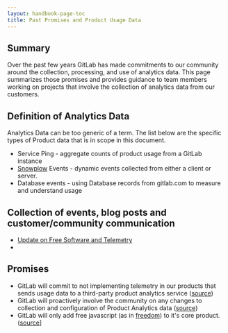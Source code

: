 ```yaml
---
layout: handbook-page-toc
title: Past Promises and Product Usage Data
---
```


## Summary

Over the past few years GitLab has made commitments to our community around the collection, processing, and use of analytics data. This page summarizes those promises and provides guidance to team members working on projects that involve the collection of analytics data from our customers. 

## Definition of Analytics Data

Analytics Data can be too generic of a term. The list below are the specific types of Product data that is in scope in this document. 

* Service Ping - aggregate counts of product usage from a GitLab instance
* [Snowplow](https://snowplowanalytics.com/) Events - dynamic events collected from either a client or server.
* Database events - using Database records from gitlab.com to measure and understand usage

## Collection of events, blog posts and customer/community communication

* [Update on Free Software and Telemetry](https://about.gitlab.com/blog/2019/10/10/update-free-software-and-telemetry/)
* 

## Promises


* GitLab will commit to not implementing telemetry in our products that sends usage data to a third-party product analytics service ([source](https://about.gitlab.com/blog/2019/10/10/update-free-software-and-telemetry/))
* GitLab will proactively involve the community on any changes to collection and configuration of Product Analytics data ([source](https://about.gitlab.com/blog/2019/10/10/update-free-software-and-telemetry/))
* GitLab will only add free javascript (as in [freedom](https://www.gnu.org/philosophy/free-sw.html)) to it's core product. ([source](https://mikegerwitz.com/2016/01/google-analytics-removed-from-gitlabcom-instance)] 